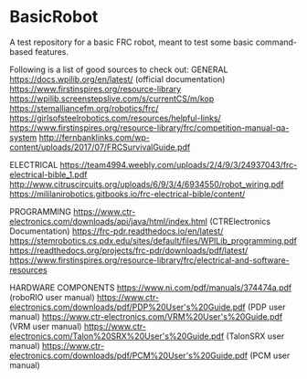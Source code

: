 # BasicRobot
A test repository for a basic FRC robot, meant to test some basic command-based features. 

Following is a list of good sources to check out:
GENERAL
https://docs.wpilib.org/en/latest/ (official documentation) 
https://www.firstinspires.org/resource-library
https://wpilib.screenstepslive.com/s/currentCS/m/kop
https://stemalliancefm.org/robotics/frc/
https://girlsofsteelrobotics.com/resources/helpful-links/
https://www.firstinspires.org/resource-library/frc/competition-manual-qa-system
http://fernbanklinks.com/wp-content/uploads/2017/07/FRCSurvivalGuide.pdf

ELECTRICAL
https://team4994.weebly.com/uploads/2/4/9/3/24937043/frc-electrical-bible_1.pdf
http://www.citruscircuits.org/uploads/6/9/3/4/6934550/robot_wiring.pdf
https://mililanirobotics.gitbooks.io/frc-electrical-bible/content/

PROGRAMMING 
https://www.ctr-electronics.com/downloads/api/java/html/index.html (CTRElectronics Documentation) 
https://frc-pdr.readthedocs.io/en/latest/
https://stemrobotics.cs.pdx.edu/sites/default/files/WPILib_programming.pdf
https://readthedocs.org/projects/frc-pdr/downloads/pdf/latest/
https://www.firstinspires.org/resource-library/frc/electrical-and-software-resources

HARDWARE COMPONENTS
https://www.ni.com/pdf/manuals/374474a.pdf (roboRIO user manual) 
https://www.ctr-electronics.com/downloads/pdf/PDP%20User's%20Guide.pdf (PDP user manual) 
https://www.ctr-electronics.com/VRM%20User's%20Guide.pdf (VRM user manual) 
https://www.ctr-electronics.com/Talon%20SRX%20User's%20Guide.pdf (TalonSRX user manual) 
https://www.ctr-electronics.com/downloads/pdf/PCM%20User's%20Guide.pdf (PCM user manual) 

